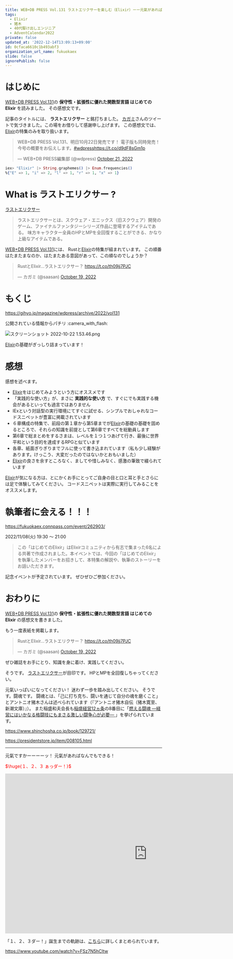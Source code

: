 ```yaml
---
title: WEB+DB PRESS Vol.131 ラストエリクサーを楽しむ（Elixir）ーー元氣があればなんでもできる！ーー
tags:
  - Elixir
  - 猪木
  - 40代駆け出しエンジニア
  - AdventCalendar2022
private: false
updated_at: '2022-12-14T13:09:13+09:00'
id: 0cfaca6610c1b493abf3
organization_url_name: fukuokaex
slide: false
ignorePublish: false
---
```

# はじめに

[WEB+DB PRESS Vol.131](https://gihyo.jp/magazine/wdpress/archive/2022/vol131)の **保守性・拡張性に優れた関数型言語 はじめてのElixir** を読みました。
その感想文です。

記事のタイトルには、 **ラストエリクサー** と銘打ちました。
[カガミ](https://twitter.com/saasan)さんのツイートで気づきました。この場をお借りして感謝申し上げます。
この感想文では、[Elixir](https://elixir-lang.org/)の特集のみを取り扱います。

<blockquote class="twitter-tweet"><p lang="ja" dir="ltr">WEB+DB PRESS Vol.131、明日10月22日発売です！ 電子版も同時発売！<br>今号の概要をお伝えします。<a href="https://twitter.com/hashtag/wdpress?src=hash&amp;ref_src=twsrc%5Etfw">#wdpress</a><a href="https://t.co/d9dF8sGm1p">https://t.co/d9dF8sGm1p</a></p>&mdash; WEB+DB PRESS編集部 (@wdpress) <a href="https://twitter.com/wdpress/status/1583279344520433668?ref_src=twsrc%5Etfw">October 21, 2022</a></blockquote> <script async src="https://platform.twitter.com/widgets.js" charset="utf-8"></script>


```elixir
iex> "Elixir" |> String.graphemes() |> Enum.frequencies()
%{"E" => 1, "i" => 2, "l" => 1, "r" => 1, "x" => 1}
```

# What is ラストエリクサー ?

[ラストエリクサー](https://dic.nicovideo.jp/a/%E3%83%A9%E3%82%B9%E3%83%88%E3%82%A8%E3%83%AA%E3%82%AF%E3%82%B5%E3%83%BC)


> ラストエリクサーとは、スクウェア・エニックス（旧スクウェア）開発のゲーム、ファイナルファンタジーシリーズ作品に登場するアイテムである。
> 味方キャラクター全員のHPとMPを全回復することができる、かなり上級なアイテムである。

[WEB+DB PRESS Vol.131](https://gihyo.jp/magazine/wdpress/archive/2022/vol131)には、
Rustと[Elixir](https://elixir-lang.org/)の特集が組まれています。
この順番はたまたまなのか、はたまたある意図があって、この順なのでしょうか？

<blockquote class="twitter-tweet"><p lang="ja" dir="ltr">RustとElixir…ラストエリクサー？ <a href="https://t.co/th09jj7PJC">https://t.co/th09jj7PJC</a></p>&mdash; カガミ (@saasan) <a href="https://twitter.com/saasan/status/1582583230586269700?ref_src=twsrc%5Etfw">October 19, 2022</a></blockquote> <script async src="https://platform.twitter.com/widgets.js" charset="utf-8"></script>

# もくじ

https://gihyo.jp/magazine/wdpress/archive/2022/vol131

公開されている情報からパチリ :camera_with_flash: 

![スクリーンショット 2022-10-22 1.53.46.png](https://qiita-image-store.s3.ap-northeast-1.amazonaws.com/0/131808/5ab936e0-77bf-0941-fcb4-c805f384bd8a.png)

[Elixir](https://elixir-lang.org/)の基礎がぎっしり詰まっています！



# 感想

感想を述べます。

- [Elixir](https://elixir-lang.org/)をはじめてみようという方にオススメです
- 「実践的な使い方」が、まさに **実践的な使い方** で、すぐにでも実践する機会があるといっても過言ではありません
- IExという対話型の実行環境にてすぐに試せる、シンプルでおしゃれなコードスニペットが豊富に掲載されています
- ６章構成の特集で、前段の第１章から第5章までが[Elixir](https://elixir-lang.org/)の基礎の基礎を固めるところで、それらの知識を前提として第6章ですべてを総動員します
- 第6章で総まとめをするさまは、レベルを１つ１つあげて行き、最後に世界平和という目的を達成するRPGと似ています
- 各章、紙面ぎりぎりまでフルに使って書き込まれています（私も少し経験があります。けっこう、大変だったのではないかとおもいました）
- [Elixir](https://elixir-lang.org/)の良さを余すところなく、ましてや惜しみなく、感激の筆致で綴られています

[Elixir](https://elixir-lang.org/)が気になる方は、とにかくお手にとってご自身の目と口と耳と手とさらには足で体験してみてください。
コードスニペットは実際に実行してみることをオススメします。

# 執筆者に会える！！！

https://fukuokaex.connpass.com/event/262903/

2022/11/08(火) 19:30 〜 21:00

> この「はじめてのElixir」はElixirコミュニティから有志で集まった6名による共著で作成されました。本イベントでは、今回の「はじめてのElixir」を執筆したメンバーをお招きして、本特集の解説や、執筆のストーリーをお話いただきます。

記念イベントが予定されています。
ぜひぜひご参加ください。


# おわりに

[WEB+DB PRESS Vol.131](https://gihyo.jp/magazine/wdpress/archive/2022/vol131)の **保守性・拡張性に優れた関数型言語 はじめてのElixir** の感想文を書きました。

もう一度表紙を掲載します。

<blockquote class="twitter-tweet"><p lang="ja" dir="ltr">RustとElixir…ラストエリクサー？ <a href="https://t.co/th09jj7PJC">https://t.co/th09jj7PJC</a></p>&mdash; カガミ (@saasan) <a href="https://twitter.com/saasan/status/1582583230586269700?ref_src=twsrc%5Etfw">October 19, 2022</a></blockquote> <script async src="https://platform.twitter.com/widgets.js" charset="utf-8"></script>

ぜひ雑誌をお手にとり、知識を身に着け、実践してください。

そうです。
[ラストエリクサー](https://dic.nicovideo.jp/a/%E3%83%A9%E3%82%B9%E3%83%88%E3%82%A8%E3%83%AA%E3%82%AF%E3%82%B5%E3%83%BC)が目印です。
HPとMPを全回復しちゃってください。

元氣いっぱいになってください！
迷わず一歩を踏み出してください。
そうです。闘魂です。
闘魂とは、「己に打ち克ち、闘いを通じて自分の魂を磨くこと」とアントニオ猪木さんは述べられています（『アントニオ猪木自伝（猪木寛至、新潮文庫）』）。
また稲盛和夫会長も[稲盛経営12ヵ条](https://www.kyocera.co.jp/inamori/management/twelve/)の8番目に「[燃える闘魂 ―経営にはいかなる格闘技にもまさる激しい闘争心が必要― ](https://www.kyocera.co.jp/inamori/management/twelve/twelve08.html)」を挙げられています。

https://www.shinchosha.co.jp/book/129721/

https://presidentstore.jp/item/008105.html


---

元氣ですかーーーーッ！
元氣があればなんでもできる！

<font color="red">$\huge{１、２、３ ぁっダー！}$</font>


<iframe width="910" height="512" src="https://www.youtube.com/embed/AWxwmqzbOaw" title="燃える闘魂 アントニオ猪木  追悼VTR" frameborder="0" allow="accelerometer; autoplay; clipboard-write; encrypted-media; gyroscope; picture-in-picture" allowfullscreen></iframe>

「１、２、３ダー！」誕生までの軌跡は、[こちら](https://www.youtube.com/watch?v=FSz7N5hCltw)に詳しくまとめられています。

https://www.youtube.com/watch?v=FSz7N5hCltw






